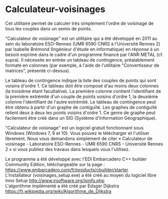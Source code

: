 # Calculateur-voisinages

Cet utilitaire permet de calculer très simplement l'ordre de voisinage de tous les couples dans un semis de points.

"Calculateur de voisinage" est un utilitaire qui a été développé en 2011 au sein du laboratoire ESO-Rennes (UMR 6590 CNRS à l'Université Rennes 2) par Isabelle Brémond (Ingénieur d'étude en informatique) en réponse à un besoin exprimé dans le cadre d'un programme financé par l'ANR METAL (cf. supra). Il nécessite en entrée un tableau de contingence, préalablement formaté en colonnes (par exemple, à l'aide de l'utilitaire "Convertisseur de matrices", présenté ci-dessus).

Le tableau de contingence indique la liste des couples de points qui sont voisins d'ordre 1. Ce tableau doit être composé d'au moins deux colonnes (la troisième étant facultative). La première colonne contient l'identifiant de la première extrémité d'un couple de points voisins d'ordre 1, la deuxième colonne l'identifiant de l'autre extrémité. Le tableau de contingence peut être obtenu à partir d'un graphe de contiguïté. Les graphes de contiguïté relient deux à deux les points voisins d'ordre 1. Ce genre de graphe peut facilement être créé dans un SIG (Système d'Information Géographique).

"Calculateur de voisinage" est un logiciel gratuit fonctionnant sous Windows (Windows 7, 8 et 10). Vous pouvez le télécharger et l'utiliser librement. Nous vous demandons simplement de citer « Calculateur de voisinage - Laboratoire ESO-Rennes - UMR 6590 CNRS - Université Rennes 2 » si vous publiez des travaux dans lesquels vous l'utilisez. 

Le programme a été développé avec l'EDI Embarcadero C++ builder Community Edition, téléchargeable sur la page :
https://www.embarcadero.com/fr/products/cbuilder/starter<br>
L'installateur (voisinages_setup.exe) a été créé au moyen du logiciel libre Inno Setup http://www.jrsoftware.org/isinfo.php<br>
L'algorithme implémenté a été créé par Edsger Dijkstra https://fr.wikipedia.org/wiki/Algorithme_de_Dijkstra 

